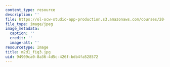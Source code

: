 ```yaml
---
content_type: resource
description: ''
file: https://ol-ocw-studio-app-production.s3.amazonaws.com/courses/20-109-laboratory-fundamentals-in-biological-engineering-spring-2010/94909ca08a364d5c426fbdb4fa528572_m2d1_fig3.jpg
file_type: image/jpeg
image_metadata:
  caption: ''
  credit: ''
  image-alt: ''
resourcetype: Image
title: m2d1_fig3.jpg
uid: 94909ca0-8a36-4d5c-426f-bdb4fa528572
---
```

